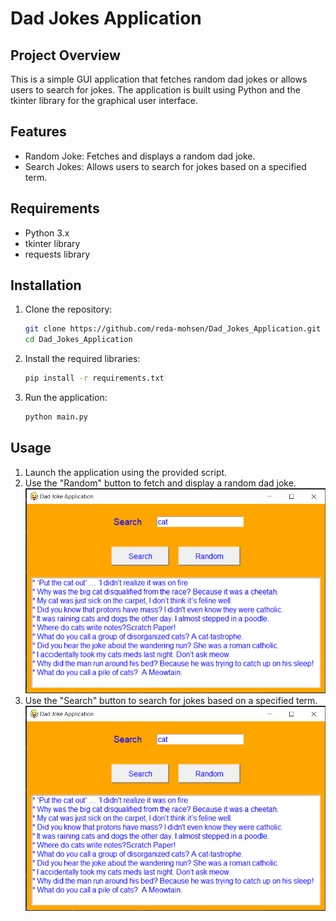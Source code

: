 # Dad Jokes Application

## Project Overview
This is a simple GUI application that fetches random dad jokes or allows users to search for jokes. The application is built using Python and the tkinter library for the graphical user interface.

## Features
- Random Joke: Fetches and displays a random dad joke.
- Search Jokes: Allows users to search for jokes based on a specified term.

## Requirements
- Python 3.x
- tkinter library
- requests library

## Installation
1. Clone the repository:
    ```bash
    git clone https://github.com/reda-mohsen/Dad_Jokes_Application.git
    cd Dad_Jokes_Application
    ```

2. Install the required libraries:
    ```bash
    pip install -r requirements.txt
    ```

3. Run the application:
    ```bash
    python main.py
    ```

## Usage
1. Launch the application using the provided script.
2. Use the "Random" button to fetch and display a random dad joke.
![Search for Jokes](assets/search.png)
3. Use the "Search" button to search for jokes based on a specified term.
![Search for Jokes](assets/search.png)
